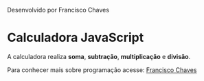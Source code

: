 Desenvolvido por Francisco Chaves

# Calculadora JavaScript

A calculadora realiza **soma**, **subtração**, **multiplicação** e **divisão**.

Para conhecer mais sobre programação acesse: [Francisco Chaves](http://www.franciscochaves.com.br)
